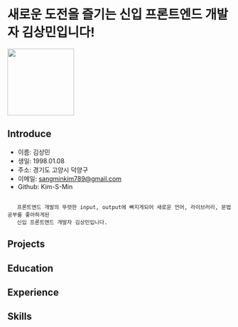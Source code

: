 # 새로운 도전을 즐기는 신입 프론트엔드 개발자 김상민입니다!
<img src="https://user-images.githubusercontent.com/79624406/150952276-57bbc9b6-3d56-4eef-bfe5-c6d31247e0e9.jpg" width="150"/>

## Introduce
+ 이름: 김상민
+ 생일: 1998.01.08
+ 주소: 경기도 고양시 덕양구
+ 이메일: sangminkim789@gmail.com
+ Github: Kim-S-Min
<pre><code>
   프론트엔드 개발의 뚜렷한 input, output에 빠지게되어 새로운 언어, 라이브러리, 문법 공부를 좋아하게된
   신입 프론트엔드 개발자 김상민입니다.
</code></pre>
## Projects

## Education

## Experience

## Skills
